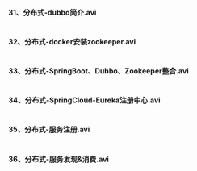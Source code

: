 #### 31、分布式-dubbo简介.avi
```java

```
#### 32、分布式-docker安装zookeeper.avi
```java

```
#### 33、分布式-SpringBoot、Dubbo、Zookeeper整合.avi
```java

```
#### 34、分布式-SpringCloud-Eureka注册中心.avi
```java

```
#### 35、分布式-服务注册.avi
```java

```
#### 36、分布式-服务发现&消费.avi
```java

```
